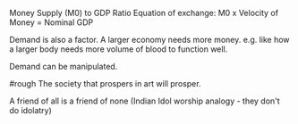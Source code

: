 Money Supply (M0) to GDP Ratio
Equation of exchange: M0 x Velocity of Money = Nominal GDP

Demand is also a factor. A larger economy needs more money.
e.g. like how a larger body needs more volume of blood to function well.

Demand can be manipulated.

#rough 
The society that prospers in art will prosper.

A friend of all is a friend of none (Indian Idol worship analogy - they don't do idolatry)